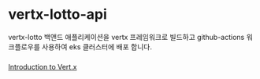 # vertx-lotto-api

vertx-lotto 백앤드 애플리케이션을 vertx 프레임워크로 빌드하고 github-actions 워크플로우를 사용하여 eks 클러스터에 배포 합니다.

###

[Introduction to Vert.x](https://www.baeldung.com/vertx)
